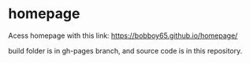 # homepage

Acess homepage with this link: https://bobboy65.github.io/homepage/

build folder is in gh-pages branch, and source code is in this repository. 
